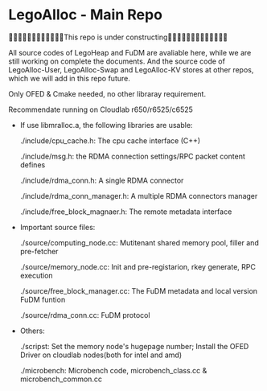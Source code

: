 # LegoAlloc - Main Repo

🚧🚧🚧🚧🚧🚧🚧🚧🚧🚧🚧🚧This repo is under constructing🚧🚧🚧🚧🚧🚧🚧🚧🚧🚧🚧🚧🚧

All source codes of LegoHeap and FuDM are avaliable here, while we are still working on complete the documents. And the source code of LegoAlloc-User, LegoAlloc-Swap and LegoAlloc-KV stores at other repos, which we will add in this repo future.

Only OFED & Cmake needed, no other libraray requirement.

Recommendate running on Cloudlab r650/r6525/c6525

* If use libmralloc.a, the following libraries are usable:

  ./include/cpu_cache.h: The cpu cache interface (C++)

  ./include/msg.h: the RDMA connection settings/RPC packet content defines
  
  ./include/rdma_conn.h: A single RDMA connector
  
  ./include/rdma_conn_manager.h: A multiple RDMA connectors manager
  
  ./include/free_block_magnaer.h: The remote metadata interface
  


* Important source files:
  
  ./source/computing_node.cc: Mutitenant shared memory pool, filler and pre-fetcher
  
  ./source/memory_node.cc: Init and pre-registarion, rkey generate, RPC execution
  
  ./source/free_block_manager.cc: The FuDM metadata and local version FuDM funtion
  
  ./source/rdma_conn.cc: FuDM protocol


* Others:
  
  ./scripst: Set the memory node's hugepage number; Install the OFED Driver on cloudlab nodes(both for intel and amd)
  
  ./microbench: Microbench code, microbench_class.cc & microbench_common.cc

